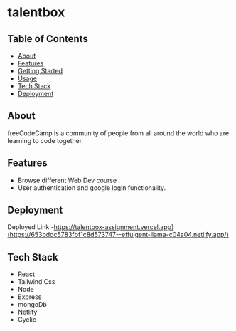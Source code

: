# talentbox

## Table of Contents

- [About](#about)
- [Features](#features)
- [Getting Started](#getting-started)
- [Usage](#usage)
- [Tech Stack](#technologies-used)
- [Deployment](#deployment)


## About
freeCodeCamp is a community of people from all around the world who are learning to code together. 

## Features
- Browse different Web Dev course  .
- User authentication and google login functionality.


## Deployment

Deployed Link:-https://talentbox-assignment.vercel.app](https://653bddc5783fbf1c8d573747--effulgent-llama-c04a04.netlify.app/)


## Tech Stack
- React
- Tailwind Css
- Node
- Express
- mongoDb
- Netlify
- Cyclic

